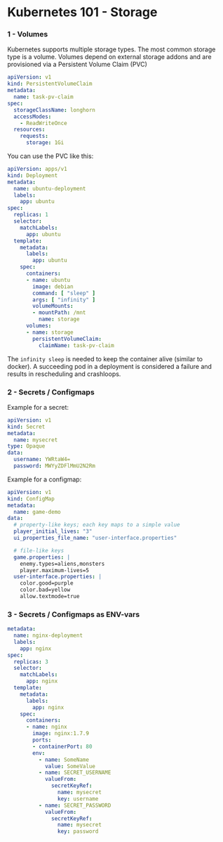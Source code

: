 # Kubernetes 101 - Storage
 
### 1 - Volumes

Kubernetes supports multiple storage types. The most common storage type is a volume. Volumes depend on external storage addons and are provisioned via a Persistent Volume Claim (PVC)

```yaml
apiVersion: v1
kind: PersistentVolumeClaim
metadata:
  name: task-pv-claim
spec:
  storageClassName: longhorn
  accessModes:
    - ReadWriteOnce
  resources:
    requests:
      storage: 1Gi
```

You can use the PVC like this:

```yaml
apiVersion: apps/v1
kind: Deployment
metadata:
  name: ubuntu-deployment
  labels:
    app: ubuntu
spec:
  replicas: 1
  selector:
    matchLabels:
      app: ubuntu
  template:
    metadata:
      labels:
        app: ubuntu
    spec:
      containers:
      - name: ubuntu
        image: debian
        command: [ "sleep" ]
        args: [ "infinity" ]
        volumeMounts:
        - mountPath: /mnt
          name: storage
      volumes:
      - name: storage
        persistentVolumeClaim:
          claimName: task-pv-claim
```

The `infinity sleep` is needed to keep the container alive (similar to docker). A succeeding pod in a deployment is considered a failure and results in rescheduling and crashloops. 

### 2 - Secrets / Configmaps

Example for a secret:

```yaml
apiVersion: v1
kind: Secret
metadata:
  name: mysecret
type: Opaque
data:
  username: YWRtaW4=
  password: MWYyZDFlMmU2N2Rm
```

Example for a configmap:

```yaml
apiVersion: v1
kind: ConfigMap
metadata:
  name: game-demo
data:
  # property-like keys; each key maps to a simple value
  player_initial_lives: "3"
  ui_properties_file_name: "user-interface.properties"

  # file-like keys
  game.properties: |
    enemy.types=aliens,monsters
    player.maximum-lives=5    
  user-interface.properties: |
    color.good=purple
    color.bad=yellow
    allow.textmode=true

```

### 3 - Secrets / Configmaps as ENV-vars


```yaml
metadata:
  name: nginx-deployment
  labels:
    app: nginx
spec:
  replicas: 3
  selector:
    matchLabels:
      app: nginx
  template:
    metadata:
      labels:
        app: nginx
    spec:
      containers:
      - name: nginx
        image: nginx:1.7.9
        ports:
        - containerPort: 80
        env:
          - name: SomeName
            value: SomeValue
          - name: SECRET_USERNAME
            valueFrom:
              secretKeyRef:
                name: mysecret
                key: username
          - name: SECRET_PASSWORD
            valueFrom:
              secretKeyRef:
                name: mysecret
                key: password
```




 
 
 
